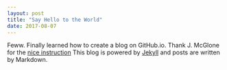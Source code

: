 ```yaml
---
layout: post
title: "Say Hello to the World"
date: 2017-08-07
---
```


Feww. Finally learned how to create a blog on GitHub.io. Thank J. McGlone for the [nice instruction](http://jmcglone.com/guides/github-pages/) 
This blog is powered by [Jekyll](http://jekyllrb.com) and posts are written by Markdown. 
